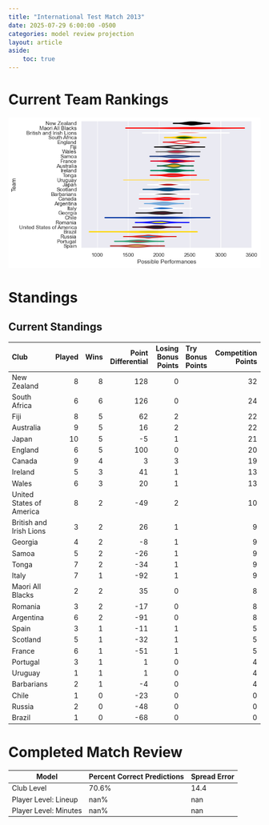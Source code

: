 ```yaml
---  
title: "International Test Match 2013"  
date: 2025-07-29 6:00:00 -0500  
categories: model review projection  
layout: article  
aside:  
    toc: true  
---
```

# Current Team Rankings


![Club Rankings](plots/rankings_International_Test_Match_2013.png)
# Standings

## Current Standings


| Club                     |   Played |   Wins |   Point Differential |   Losing Bonus Points | Try Bonus Points   |   Competition Points |
|:-------------------------|---------:|-------:|---------------------:|----------------------:|:-------------------|---------------------:|
| New Zealand              |        8 |      8 |                  128 |                     0 |                    |                   32 |
| South Africa             |        6 |      6 |                  126 |                     0 |                    |                   24 |
| Fiji                     |        8 |      5 |                   62 |                     2 |                    |                   22 |
| Australia                |        9 |      5 |                   16 |                     2 |                    |                   22 |
| Japan                    |       10 |      5 |                   -5 |                     1 |                    |                   21 |
| England                  |        6 |      5 |                  100 |                     0 |                    |                   20 |
| Canada                   |        9 |      4 |                    3 |                     3 |                    |                   19 |
| Ireland                  |        5 |      3 |                   41 |                     1 |                    |                   13 |
| Wales                    |        6 |      3 |                   20 |                     1 |                    |                   13 |
| United States of America |        8 |      2 |                  -49 |                     2 |                    |                   10 |
| British and Irish Lions  |        3 |      2 |                   26 |                     1 |                    |                    9 |
| Georgia                  |        4 |      2 |                   -8 |                     1 |                    |                    9 |
| Samoa                    |        5 |      2 |                  -26 |                     1 |                    |                    9 |
| Tonga                    |        7 |      2 |                  -34 |                     1 |                    |                    9 |
| Italy                    |        7 |      1 |                  -92 |                     1 |                    |                    9 |
| Maori All Blacks         |        2 |      2 |                   35 |                     0 |                    |                    8 |
| Romania                  |        3 |      2 |                  -17 |                     0 |                    |                    8 |
| Argentina                |        6 |      2 |                  -91 |                     0 |                    |                    8 |
| Spain                    |        3 |      1 |                  -11 |                     1 |                    |                    5 |
| Scotland                 |        5 |      1 |                  -32 |                     1 |                    |                    5 |
| France                   |        6 |      1 |                  -51 |                     1 |                    |                    5 |
| Portugal                 |        3 |      1 |                    1 |                     0 |                    |                    4 |
| Uruguay                  |        1 |      1 |                    1 |                     0 |                    |                    4 |
| Barbarians               |        2 |      1 |                   -4 |                     0 |                    |                    4 |
| Chile                    |        1 |      0 |                  -23 |                     0 |                    |                    0 |
| Russia                   |        2 |      0 |                  -48 |                     0 |                    |                    0 |
| Brazil                   |        1 |      0 |                  -68 |                     0 |                    |                    0 |



# Completed Match Review


| Model | Percent Correct Predictions | Spread Error |
| ------ | ------ | ------ |
| Club Level | 70.6% | 14.4 |
| Player Level: Lineup | nan% | nan |
| Player Level: Minutes | nan% | nan |

